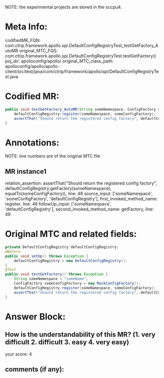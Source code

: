 NOTE: the experimental projects are stored in the sccpu4.

# Meta Info:
codifiedMR_FQN:
com.ctrip.framework.apollo.spi.DefaultConfigRegistryTest_testGetFactory_AutoMR
original_MTC_FQS:
com.ctrip.framework.apollo.spi.DefaultConfigRegistryTest.testGetFactory()
poj_dir:
apolloconfig/apollo/
original_MTC_class_path:
apolloconfig/apollo/apollo-client/src/test/java/com/ctrip/framework/apollo/spi/DefaultConfigRegistryTest.java

# Codified MR:
```java
public void testGetFactory_AutoMR(String someNamespace, ConfigFactory someConfigFactory, DefaultConfigRegistry defaultConfigRegistry) throws Exception {
    defaultConfigRegistry.register(someNamespace, someConfigFactory);
    assertThat("Should return the registered config factory", defaultConfigRegistry.getFactory(someNamespace), equalTo(someConfigFactory));
}
```

# Annotations:
NOTE: line numbers are of the original MTC file
## MR instance1
relation_assertion: assertThat("Should return the registered config factory", defaultConfigRegistry.getFactory(someNamespace), equalTo(someConfigFactory)), line: 48 
source_input: ['someNamespace', 'someConfigFactory', 'defaultConfigRegistry'], first_invoked_method_name: register, line: 46 
followUp_input: ['someNamespace', 'defaultConfigRegistry'], second_invoked_method_name: getFactory, line: 49 


# Original MTC and related fields:
```java
private DefaultConfigRegistry defaultConfigRegistry;
@Before
public void setUp() throws Exception {
    defaultConfigRegistry = new DefaultConfigRegistry();
}
@Test
public void testGetFactory() throws Exception {
    String someNamespace = "someName";
    ConfigFactory someConfigFactory = new MockConfigFactory();
    defaultConfigRegistry.register(someNamespace, someConfigFactory);
    assertThat("Should return the registered config factory", defaultConfigRegistry.getFactory(someNamespace), equalTo(someConfigFactory));
}

```


# Answer Block: 
## How is the understandability of this MR? (1. very difficult 2. difficult 3. easy 4. very easy)
your score: 4
 
## comments (if any): 
```txt

```